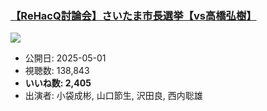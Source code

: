 ### [【ReHacQ討論会】さいたま市長選挙【vs高橋弘樹】](https://www.youtube.com/watch?v=JAL59MWRbcY)
[![](https://img.youtube.com/vi/JAL59MWRbcY/sddefault.jpg)](https://www.youtube.com/watch?v=JAL59MWRbcY)
-   公開日: 2025-05-01
-   視聴数: 138,843
-   **いいね数: 2,405**
-   出演者: 小袋成彬, 山口節生, 沢田良, 西内聡雄
